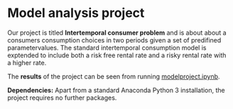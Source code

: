 # Model analysis project

Our project is titled **Intertemporal consumer problem** and is about about a consumers consumption choices in two periods given a set of predifined parametervalues. The standard intertemporal consumption model is exptended to include both a risk free rental rate and a risky rental rate with a higher rate.

The **results** of the project can be seen from running [modelproject.ipynb](modelproject.ipynb).

**Dependencies:** Apart from a standard Anaconda Python 3 installation, the project requires no further packages.